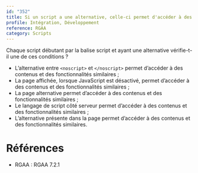 ```yaml
---
id: "352"
title: Si un script a une alternative, celle-ci permet d'accéder à des contenus et des fonctionnalité équivalentes à la version avec javascript.
profile: Intégration, Développement
reference: RGAA
category: Scripts
---
```


Chaque script débutant par la balise script et ayant une alternative vérifie-t-il une de ces conditions ?

* L’alternative entre `<noscript>` et `</noscript>` permet d’accéder à des contenus et des fonctionnalités similaires ;
* La page affichée, lorsque JavaScript est désactivé, permet d’accéder à des contenus et des fonctionnalités similaires ;
* La page alternative permet d’accéder à des contenus et des fonctionnalités similaires ;
* Le langage de script côté serveur permet d’accéder à des contenus et des fonctionnalités similaires ;
* L’alternative présente dans la page permet d’accéder à des contenus et des fonctionnalités similaires.

# Références

*   RGAA : RGAA 7.2.1

